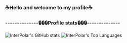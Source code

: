 ### ☕Hello and welcome to my profile☕

### --------------🔒🔒🔒Profile stats🔒🔒🔒--------------


![InterPolar's GitHub stats](https://github-readme-stats.vercel.app/api?username=BruhDevel&theme=dracula) ![InterPolar's Top Languages](https://github-readme-stats.vercel.app/api/top-langs/?username=BruhDevel&theme=dracula)
